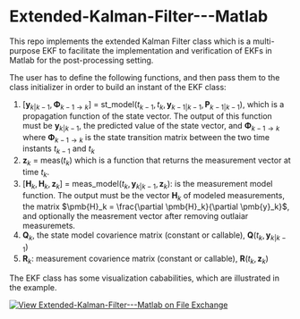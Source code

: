 # Extended-Kalman-Filter---Matlab
This repo implements the extended Kalman Filter class which is a multi-purpose EKF to facilitate the implementation and verification of EKFs in Matlab for the post-processing setting.

The user has to define the following functions, and then pass them to the class initializer in order to build an instant of the EKF class:
  1. $`[\pmb{y}_{k|k-1},\pmb{\Phi}_{k-1\rightarrow k}]`$  = $`\text{st\_model}(t_{k-1}, t_{k}, \pmb{y}_{k-1|k-1}, \pmb{P}_{k-1|k-1})`$, which is a propagation function of the state vector. The output of this function must be $`\pmb{y}_{k|k-1}`$, the predicted value of the state vector, and $`\pmb{\Phi}_{k-1\rightarrow k}`$ where $`\pmb{\Phi}_{k-1\rightarrow k}`$ is the state transition matrix between the two time instants $`t_{k-1}`$ and $`t_{k}`$
  1. $`\pmb{z}_{k}`$ = $`\text{meas}(t_k)`$ which is a function that returns the measurement vector at time $`t_k`$.
  1. $`[\pmb{H}_k, \pmb{H}_k, \pmb{z}_k]`$ = $`\text{meas\_model}(t_{k}, \pmb{y}_{k|k-1}, \pmb{z}_k)`$: is the measurement model function. The output must be the vector $`\pmb{H}_k`$ of modeled measurements, the matrix $`\pmb{H}_k = \frac{\partial \pmb{H}_k}{\partial \pmb{y}_k}`$, and optionally the measrement vector after removing outlaiar measuremets.
  1. $`\pmb{Q}_{k}`$, the state model covarience matrix (constant or callable), $`\pmb{Q}(t_{k}, \pmb{y}_{k|k-1})`$
  1. $`\pmb{R}_{k}`$: measurement covarience matrix (constant or callable),
    $`\pmb{R}(t_{k}, \pmb{z}_{k})`$

  The EKF class has some visualization cababilities, which are illustrated in the example.
  
  [![View Extended-Kalman-Filter---Matlab on File Exchange](https://www.mathworks.com/matlabcentral/images/matlab-file-exchange.svg)](https://www.mathworks.com/matlabcentral/fileexchange/107410-extended-kalman-filter-matlab)
